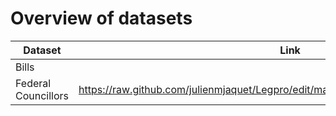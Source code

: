 # Overview of datasets


|Dataset |Link|
|------------|-----------------------|
|Bills        |                       |
| Federal Councillors |  https://raw.github.com/julienmjaquet/Legpro/edit/master/data/csv/federal_councillors.csv          |
